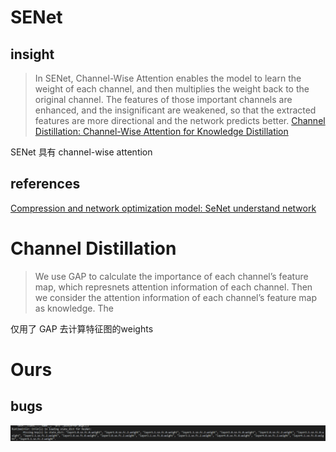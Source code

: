 # SENet

## insight

> In SENet, Channel-Wise Attention enables the model to learn the weight of each channel, and then multiplies the weight back to the original channel. The features of those important channels are enhanced, and the insignificant are weakened, so that the extracted features are more directional and the network predicts better.
[Channel Distillation: Channel-Wise Attention for Knowledge Distillation](https://arxiv.org/abs/2006.01683)

SENet 具有 channel-wise attention

## references
[Compression and network optimization model: SeNet understand network](https://programmersought.com/article/11943336616/)



# Channel Distillation

>We use GAP to calculate the importance of each channel’s feature map, which represnets attention information of each channel. Then we consider the attention information of each channel’s feature map as knowledge. The

仅用了 GAP 去计算特征图的weights

# Ours

## bugs
![](../../.local/se_bug.png)



